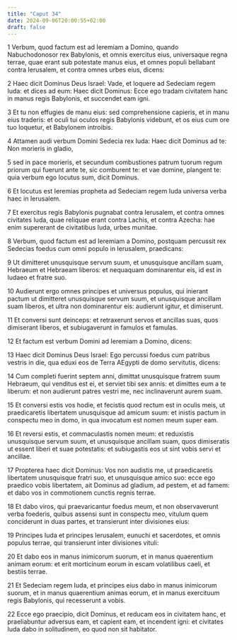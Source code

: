 ```yaml
---
title: "Caput 34"
date: 2024-09-06T20:00:55+02:00
draft: false
---
```



1 Verbum, quod factum est ad Ieremiam a Domino, quando Nabuchodonosor rex Babylonis, et omnis exercitus eius, universaque regna terrae, quae erant sub potestate manus eius, et omnes populi bellabant contra Ierusalem, et contra omnes urbes eius, dicens:

2 Haec dicit Dominus Deus Israel: Vade, et loquere ad Sedeciam regem Iuda: et dices ad eum: Haec dicit Dominus: Ecce ego tradam civitatem hanc in manus regis Babylonis, et succendet eam igni.

3 Et tu non effugies de manu eius: sed comprehensione capieris, et in manu eius traderis: et oculi tui oculos regis Babylonis videbunt, et os eius cum ore tuo loquetur, et Babylonem introibis.

4 Attamen audi verbum Domini Sedecia rex Iuda: Haec dicit Dominus ad te: Non morieris in gladio,

5 sed in pace morieris, et secundum combustiones patrum tuorum regum priorum qui fuerunt ante te, sic comburent te: et vae domine, plangent te: quia verbum ego locutus sum, dicit Dominus.

6 Et locutus est Ieremias propheta ad Sedeciam regem Iuda universa verba haec in Ierusalem.

7 Et exercitus regis Babylonis pugnabat contra Ierusalem, et contra omnes civitates Iuda, quae reliquae erant contra Lachis, et contra Azecha: hae enim supererant de civitatibus Iuda, urbes munitae.

8 Verbum, quod factum est ad Ieremiam a Domino, postquam percussit rex Sedecias foedus cum omni populo in Ierusalem, praedicans:

9 Ut dimitteret unusquisque servum suum, et unusquisque ancillam suam, Hebraeum et Hebraeam liberos: et nequaquam dominarentur eis, id est in Iudaeo et fratre suo.

10 Audierunt ergo omnes principes et universus populus, qui inierant pactum ut dimitteret unusquisque servum suum, et unusquisque ancillam suam liberos, et ultra non dominarentur eis: audierunt igitur, et dimiserunt.

11 Et conversi sunt deinceps: et retraxerunt servos et ancillas suas, quos dimiserant liberos, et subiugaverunt in famulos et famulas.

12 Et factum est verbum Domini ad Ieremiam a Domino, dicens:

13 Haec dicit Dominus Deus Israel: Ego percussi foedus cum patribus vestris in die, qua eduxi eos de Terra AEgypti de domo servitutis, dicens:

14 Cum completi fuerint septem anni, dimittat unusquisque fratrem suum Hebraeum, qui venditus est ei, et serviet tibi sex annis: et dimittes eum a te liberum: et non audierunt patres vestri me, nec inclinaverunt aurem suam.

15 Et conversi estis vos hodie, et fecistis quod rectum est in oculis meis, ut praedicaretis libertatem unusquisque ad amicum suum: et inistis pactum in conspectu meo in domo, in qua invocatum est nomen meum super eam.

16 Et reversi estis, et commaculastis nomen meum: et reduxistis unusquisque servum suum, et unusquisque ancillam suam, quos dimiseratis ut essent liberi et suae potestatis: et subiugastis eos ut sint vobis servi et ancillae.

17 Propterea haec dicit Dominus: Vos non audistis me, ut praedicaretis libertatem unusquisque fratri suo, et unusquisque amico suo: ecce ego praedico vobis libertatem, ait Dominus ad gladium, ad pestem, et ad famem: et dabo vos in commotionem cunctis regnis terrae.

18 Et dabo viros, qui praevaricantur foedus meum, et non observaverunt verba foederis, quibus assensi sunt in conspectu meo, vitulum quem conciderunt in duas partes, et transierunt inter divisiones eius:

19 Principes Iuda et principes Ierusalem, eunuchi et sacerdotes, et omnis populus terrae, qui transierunt inter divisiones vituli:

20 Et dabo eos in manus inimicorum suorum, et in manus quaerentium animam eorum: et erit morticinum eorum in escam volatilibus caeli, et bestiis terrae.

21 Et Sedeciam regem Iuda, et principes eius dabo in manus inimicorum suorum, et in manus quaerentium animas eorum, et in manus exercituum regis Babylonis, qui recesserunt a vobis.

22 Ecce ego praecipio, dicit Dominus, et reducam eos in civitatem hanc, et praeliabuntur adversus eam, et capient eam, et incendent igni: et civitates Iuda dabo in solitudinem, eo quod non sit habitator.

